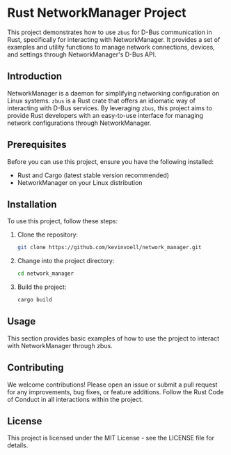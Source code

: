 # Rust NetworkManager Project

This project demonstrates how to use `zbus` for D-Bus communication in Rust,
specifically for interacting with NetworkManager. It provides a set of examples
and utility functions to manage network connections, devices, and settings
through NetworkManager's D-Bus API.

## Introduction

NetworkManager is a daemon for simplifying networking configuration on Linux
systems. `zbus` is a Rust crate that offers an idiomatic way of interacting with
D-Bus services. By leveraging `zbus`, this project aims to provide Rust
developers with an easy-to-use interface for managing network configurations
through NetworkManager.

## Prerequisites

Before you can use this project, ensure you have the following installed:
- Rust and Cargo (latest stable version recommended)
- NetworkManager on your Linux distribution

## Installation

To use this project, follow these steps:

1. Clone the repository:
   ```sh
   git clone https://github.com/kevinvoell/network_manager.git
   ```

2. Change into the project directory:
   ```sh
   cd network_manager
   ```

3. Build the project:
   ```sh
   cargo build
   ```

## Usage

This section provides basic examples of how to use the project to interact with
NetworkManager through zbus.

## Contributing

We welcome contributions! Please open an issue or submit a pull request for any
improvements, bug fixes, or feature additions. Follow the Rust Code of Conduct
in all interactions within the project.

## License

This project is licensed under the MIT License - see the LICENSE file for details.
